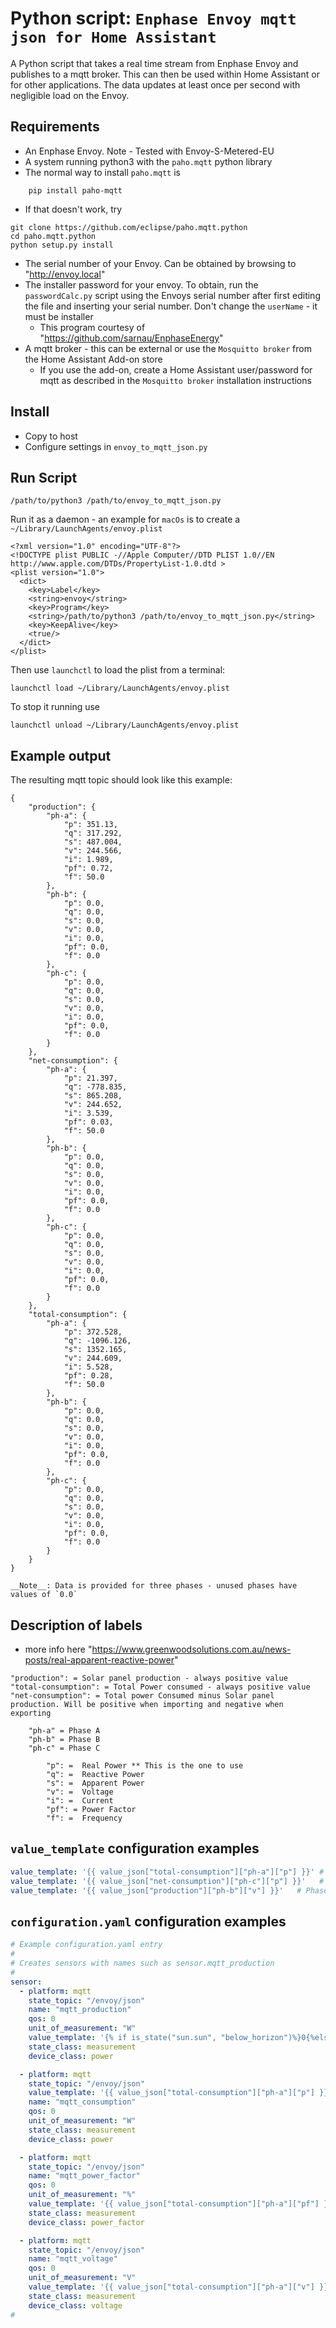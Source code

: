# Python script: `Enphase Envoy mqtt json for Home Assistant`

A Python script that takes a real time stream from Enphase Envoy and publishes to a mqtt broker. This can then be used within Home Assistant or for other applications. The data updates at least once per second with negligible load on the Envoy.

## Requirements

- An Enphase Envoy. Note - Tested with Envoy-S-Metered-EU
- A system running python3 with the `paho.mqtt` python library
- The normal way to install `paho.mqtt` is 
```
    pip install paho-mqtt
```
- If that doesn't work, try
```
git clone https://github.com/eclipse/paho.mqtt.python
cd paho.mqtt.python
python setup.py install
```
- The serial number of your Envoy. Can be obtained by browsing to "http://envoy.local"
- The installer password for your envoy. To obtain, run the `passwordCalc.py` script using the Envoys serial number after first editing the file and inserting your serial number. Don't change the `userName` - it must be installer
    - This program courtesy of "https://github.com/sarnau/EnphaseEnergy"
- A mqtt broker - this can be external or use the `Mosquitto broker` from the Home Assistant Add-on store
    - If you use the add-on, create a Home Assistant user/password for mqtt as described in the `Mosquitto broker` installation instructions
## Install

- Copy to host
- Configure settings in `envoy_to_mqtt_json.py`

## Run Script
```
/path/to/python3 /path/to/envoy_to_mqtt_json.py
```
Run it as a daemon - an example for `macOs` is to create a `~/Library/LaunchAgents/envoy.plist`

```
<?xml version="1.0" encoding="UTF-8"?>
<!DOCTYPE plist PUBLIC -//Apple Computer//DTD PLIST 1.0//EN http://www.apple.com/DTDs/PropertyList-1.0.dtd >
<plist version="1.0">
  <dict>
    <key>Label</key>
    <string>envoy</string>
    <key>Program</key>
    <string>/path/to/python3 /path/to/envoy_to_mqtt_json.py</string>
    <key>KeepAlive</key>
    <true/>
  </dict>
</plist>
```
Then use `launchctl` to load the plist from a terminal:
```
launchctl load ~/Library/LaunchAgents/envoy.plist
```

To stop it running use

```
launchctl unload ~/Library/LaunchAgents/envoy.plist
```

## Example output
The resulting mqtt topic should look like this example:
```
{
    "production": {
        "ph-a": {
            "p": 351.13,
            "q": 317.292,
            "s": 487.004,
            "v": 244.566,
            "i": 1.989,
            "pf": 0.72,
            "f": 50.0
        },
        "ph-b": {
            "p": 0.0,
            "q": 0.0,
            "s": 0.0,
            "v": 0.0,
            "i": 0.0,
            "pf": 0.0,
            "f": 0.0
        },
        "ph-c": {
            "p": 0.0,
            "q": 0.0,
            "s": 0.0,
            "v": 0.0,
            "i": 0.0,
            "pf": 0.0,
            "f": 0.0
        }
    },
    "net-consumption": {
        "ph-a": {
            "p": 21.397,
            "q": -778.835,
            "s": 865.208,
            "v": 244.652,
            "i": 3.539,
            "pf": 0.03,
            "f": 50.0
        },
        "ph-b": {
            "p": 0.0,
            "q": 0.0,
            "s": 0.0,
            "v": 0.0,
            "i": 0.0,
            "pf": 0.0,
            "f": 0.0
        },
        "ph-c": {
            "p": 0.0,
            "q": 0.0,
            "s": 0.0,
            "v": 0.0,
            "i": 0.0,
            "pf": 0.0,
            "f": 0.0
        }
    },
    "total-consumption": {
        "ph-a": {
            "p": 372.528,
            "q": -1096.126,
            "s": 1352.165,
            "v": 244.609,
            "i": 5.528,
            "pf": 0.28,
            "f": 50.0
        },
        "ph-b": {
            "p": 0.0,
            "q": 0.0,
            "s": 0.0,
            "v": 0.0,
            "i": 0.0,
            "pf": 0.0,
            "f": 0.0
        },
        "ph-c": {
            "p": 0.0,
            "q": 0.0,
            "s": 0.0,
            "v": 0.0,
            "i": 0.0,
            "pf": 0.0,
            "f": 0.0
        }
    }
}
```
```
__Note__: Data is provided for three phases - unused phases have values of `0.0`
```
## Description of labels 
- more info here "https://www.greenwoodsolutions.com.au/news-posts/real-apparent-reactive-power"

```
"production": = Solar panel production - always positive value
"total-consumption": = Total Power consumed - always positive value
"net-consumption": = Total power Consumed minus Solar panel production. Will be positive when importing and negative when exporting
    
    "ph-a" = Phase A    
    "ph-b" = Phase B
    "ph-c" = Phase C

        "p": =  Real Power ** This is the one to use
        "q": =  Reactive Power
        "s": =  Apparent Power
        "v": =  Voltage
        "i": =  Current
        "pf": = Power Factor
        "f": =  Frequency
```          
## `value_template` configuration examples
```yaml
value_template: '{{ value_json["total-consumption"]["ph-a"]["p"] }}' # Phase A Total power consumed by house
value_template: '{{ value_json["net-consumption"]["ph-c"]["p"] }}'   # Phase C - Total Power imported or exported
value_template: '{{ value_json["production"]["ph-b"]["v"] }}'   # Phase B - Voltage produced by panels


```

## `configuration.yaml` configuration examples
```yaml
# Example configuration.yaml entry
#
# Creates sensors with names such as sensor.mqtt_production
#
sensor:
  - platform: mqtt
    state_topic: "/envoy/json"
    name: "mqtt_production"
    qos: 0
    unit_of_measurement: "W"
    value_template: '{% if is_state("sun.sun", "below_horizon")%}0{%else%}{{ value_json["production"]["ph-a"]["p"]  | int }}{%endif%}'
    state_class: measurement
    device_class: power

  - platform: mqtt
    state_topic: "/envoy/json"
    value_template: '{{ value_json["total-consumption"]["ph-a"]["p"] }}'
    name: "mqtt_consumption"
    qos: 0
    unit_of_measurement: "W"
    state_class: measurement
    device_class: power

  - platform: mqtt
    state_topic: "/envoy/json"
    name: "mqtt_power_factor"
    qos: 0
    unit_of_measurement: "%"
    value_template: '{{ value_json["total-consumption"]["ph-a"]["pf"] }}'
    state_class: measurement
    device_class: power_factor

  - platform: mqtt
    state_topic: "/envoy/json"
    name: "mqtt_voltage"
    qos: 0
    unit_of_measurement: "V"
    value_template: '{{ value_json["total-consumption"]["ph-a"]["v"] }}'
    state_class: measurement
    device_class: voltage
#
```

